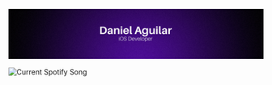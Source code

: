 ![image](imagen.png)

<div>
    <!--<img src="https://hits-app.vercel.app/hits?url=https://github.com/walkator&bgLeft=000000&bgRight=6511c8&label=visits" alt="Counter visits"/>-->
    <img src="https://simple-spotify-readme.vercel.app/api" alt="Current Spotify Song">
</div>

<!--
**Walkator/walkator** is a ✨ _special_ ✨ repository because its `README.md` (this file) appears on your GitHub profile.

Here are some ideas to get you started:

- 🔭 I’m currently working on ...
- 🌱 I’m currently learning ...
- 👯 I’m looking to collaborate on ...
- 🤔 I’m looking for help with ...
- 💬 Ask me about ...
- 📫 How to reach me: ...
- 😄 Pronouns: ...
- ⚡ Fun fact: ...
-->
